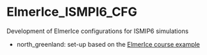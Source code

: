 # ElmerIce_ISMPI6_CFG

Development of ElmerIce configurations for ISMIP6 simulations

- north_greenland: set-up based on the [ElmerIce course example](ElmerIceCourses/north-greenland)
